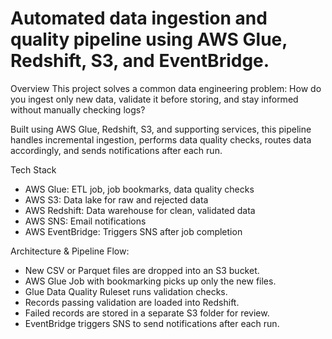 # Automated data ingestion and quality pipeline using AWS Glue, Redshift, S3, and EventBridge.

Overview
This project solves a common data engineering problem:
How do you ingest only new data, validate it before storing, and stay informed  without manually checking logs?


Built using AWS Glue, Redshift, S3, and supporting services, this pipeline handles incremental ingestion, performs data quality checks, routes data accordingly, and sends notifications after each run.


Tech Stack
- AWS Glue:	ETL job, job bookmarks, data quality checks
- AWS S3: Data lake for raw and rejected data
- AWS Redshift: Data warehouse for clean, validated data
- AWS SNS: Email notifications
- AWS EventBridge: Triggers SNS after job completion


Architecture & Pipeline Flow:
- New CSV or Parquet files are dropped into an S3 bucket.
- AWS Glue Job with bookmarking picks up only the new files.
- Glue Data Quality Ruleset runs validation checks.
- Records passing validation are loaded into Redshift.
- Failed records are stored in a  separate S3 folder for review.
- EventBridge triggers SNS to send notifications after each run.
